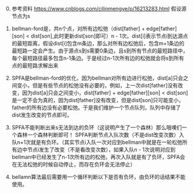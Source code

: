 0. 参考资料
	https://www.cnblogs.com/cilinmengye/p/16213283.html
假设源节点为s
1. bellman-ford是，共n个点，对所有边松弛（dist[father] + edge[father][son] < dist[son],此时更新dist[son]即可）n - 1次。dist[i]表示节点i到达源点的最短距离，假设dist[i]包含m条边，那么对所有边松弛后，包含m+1条边的最短路一定会产生。由于源点s到s需要0条边，且s到所有节点的最短路径中，每个最短路径最多包含n-1条边。于是经过n-1次所有边的松弛就会将s到所有点的最短路求解出来

2. SPFA是bellman-ford的优化，因为bellman对所有边进行松弛，dist[a]只会之间变小，但是有些节点的松弛没有必要的，例如，上一次dist[father]没有改变，因为dist[a]只会之间变小，dist[father] + edge[father][son] < dist[son] 是一定不会为真的，因为dist[father]没有改变，但是dist[son]只可能变小，father的所有边没有必要松弛。于是我们维护一个节点队列，队列中存储了dist发生改变的节点即可。

3. SPFA不能判断出来s无法到达的负环（这说明产生了一个森林）那么哦噢们一个森林一个森林判断即可！
SPFA判断节点入队次数（不是dist改变次数）入队n+1次就是有负环。（其实节点i入队一次对应到bellman中就是在一轮松弛所有边中节点i发生了改变（不是看改变次数），如果入队n - 1次说明对应到bellman中已经发生了n-1次所有边的松弛，再次入队就是有了负环，SPFA会在无法松弛的时候自动停止，而存在负环会无法停止）
4. bellamn算法最后需要用一个循环判断以下是否有负环，由负环的话结果不能使用。
